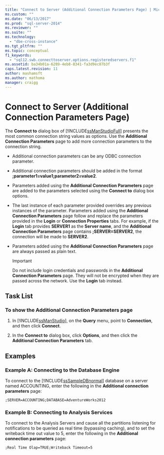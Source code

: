 ```yaml
---
title: "Connect to Server (Additional Connection Parameters Page) | Microsoft Docs"
ms.custom: ""
ms.date: "06/13/2017"
ms.prod: "sql-server-2014"
ms.reviewer: ""
ms.suite: ""
ms.technology: 
  - "dbe-cross-instance"
ms.tgt_pltfrm: ""
ms.topic: conceptual
f1_keywords: 
  - "sql12.swb.connecttoserver.options.registeredservers.f1"
ms.assetid: ba34b01a-6289-4eb8-8341-fa3d9ec87b3f
caps.latest.revision: 11
author: mashamsft
ms.author: mathoma
manager: craigg
---
```

# Connect to Server (Additional Connection Parameters Page)
  The **Connect to** dialog box of [!INCLUDE[ssManStudioFull](../includes/ssmanstudiofull-md.md)] presents the most common connection string values as options. Use the **Additional Connection Parameters** page to add more connection parameters to the connection string.  
  
-   Additional connection parameters can be any ODBC connection parameter.  
  
-   Additional connection parameters should be added in the format **;parameter1=value1;parameter2=value2**.  
  
-   Parameters added using the **Additional Connection Parameters** page are added to the parameters selected using the **Connect to** dialog box options.  
  
-   The last instance of each parameter provided overrides any previous instances of the parameter. Parameters added using the **Additional Connection Parameters** page follow and replace the parameters provided in the **Login** or **Connection Properties** tabs. For example, if the **Login** tab provides **SERVER1** as the **Server name**, and the **Additional Connection Parameters** page contains **;SERVER=SERVER2**, the connection will be made to **SERVER2**.  
  
-   Parameters added using the **Additional Connection Parameters** page are always passed as plain text.  
  
    > [!IMPORTANT]  
    >  Do not include login credentials and passwords in the **Additional Connection Parameters** page. They will not be encrypted when they are passed across the network. Use the **Login** tab instead.  
  
## Task List  
  
### To show the Additional Connection Parameters page  
  
1.  In [!INCLUDE[ssManStudio](../includes/ssmanstudio-md.md)], on the **Query** menu, point to **Connection**, and then click **Connect**.  
  
2.  In the **Connect to** dialog box, click **Options**, and then click the **Additional Connection Parameters** tab.  
  
## Examples  
  
### Example A: Connecting to the Database Engine  
 To connect to the [!INCLUDE[ssSampleDBnormal](../includes/sssampledbnormal-md.md)] database on a server named ACCOUNTING, enter the following in the **Additional connection parameters** page:  
  
```  
;SERVER=ACCOUNTING;DATABASE=AdventureWorks2012  
```  
  
### Example B: Connecting to Analysis Services  
 To connect to the Analysis Servers and cause all the partitions listening for notifications to be queried as real time (bypassing caching), and to set the writeback time out value to 5, enter the following in the **Additional connection parameters** page:  
  
```  
;Real Time Olap=TRUE;Writeback Timeout=5  
```  
  
  
